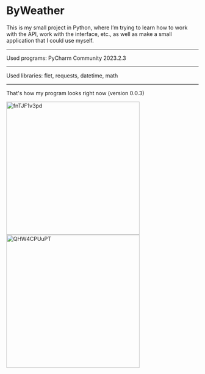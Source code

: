 # ByWeather
This is my small project in Python, where I’m trying to learn how to work with the API, work with the interface, etc., as well as make a small application that I could use myself.

--------------------------------------------------------------------------------------------------------------------------------------------------------------------------------

Used programs: PyCharm Community 2023.2.3

--------------------------------------------------------------------------------------------------------------------------------------------------------------------------------

Used libraries: flet, requests, datetime, math

--------------------------------------------------------------------------------------------------------------------------------------------------------------------------------

That's how my program looks right now (version 0.0.3)

<img width="349" alt="fnTJF1v3pd" src="https://github.com/V1ach/weather_app/assets/53580104/c5e24f3f-5860-46f2-9f07-2fb4c2c82763">

<img width="349" alt="QHW4CPUuPT" src="https://github.com/V1ach/weather_app/assets/53580104/d0c09ec6-b58c-484c-8d45-2268e52c1220">
